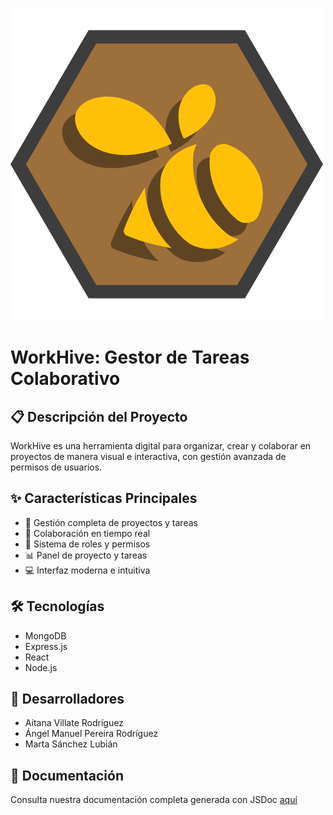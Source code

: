 ![logo WORKHIVE](./src/assets/logo.png)

# WorkHive: Gestor de Tareas Colaborativo

## 📋 Descripción del Proyecto

WorkHive es una herramienta digital para organizar, crear y colaborar en proyectos de manera visual e interactiva, con gestión avanzada de permisos de usuarios.

## ✨ Características Principales

- 🚀 Gestión completa de proyectos y tareas
- 🤝 Colaboración en tiempo real
- 🔐 Sistema de roles y permisos
- 📊 Panel de proyecto y tareas
- 💻 Interfaz moderna e intuitiva

## 🛠 Tecnologías

- MongoDB
- Express.js
- React
- Node.js

## 👥 Desarrolladores

- Aitana Villate Rodríguez
- Ángel Manuel Pereira Rodríguez
- Marta Sánchez Lubián

## 📄 Documentación

Consulta nuestra documentación completa generada con JSDoc [aquí](/docs)

